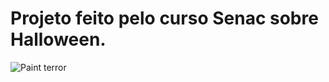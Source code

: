 # Projeto feito pelo curso Senac sobre Halloween.

![Paint terror](https://github.com/frankao506/Site-Halloween/assets/148815946/7f3b3624-5306-482f-a566-2a1ce23456de)
